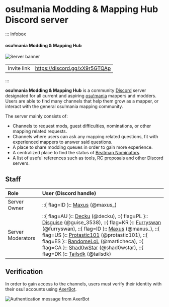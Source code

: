 # osu!mania Modding & Mapping Hub Discord server

::: Infobox

<!-- lint ignore heading-increment -->

#### osu!mania Modding & Mapping Hub

![Server banner](img/banner.jpg "osu!mania Modding & Mapping Hub server banner, designed by Leniane")

|  |  |
| :-- | :-- |
| Invite link | <https://discord.gg/xX9r5GTQAp> |

:::

**osu!mania Modding & Mapping Hub** is a community [Discord](https://discord.com) server designated for all current and aspiring [osu!mania](/wiki/Game_mode/osu!mania) mappers and modders. Users are able to find many channels that help them grow as a mapper, or interact with the general osu!mania mapping community.

The server mainly consists of:

- Channels to request mods, guest difficulties, nominations, or other mapping related requests.
- Channels where users can ask any mapping related questions, fit with experienced mappers to answer said questions.
- A place to share modding queues in order to gain more experience.
- A centralized place to find the status of [Beatmap Nominators](/wiki/People/Beatmap_Nominators).
- A list of useful references such as tools, RC proposals and other Discord servers.

## Staff

| Role | User (Discord handle) |
| :-- | :-- |
| Server Owner | ::{ flag=ID }:: [Maxus](https://osu.ppy.sh/users/4335785) (@maxus_) |
| Server Moderators | ::{ flag=AU }:: [Decku](https://osu.ppy.sh/users/13360768) (@decku), ::{ flag=PL }:: [Disguise](https://osu.ppy.sh/users/10764851) (@guise_3538), ::{ flag=KR }:: [Furryswan](https://osu.ppy.sh/users/9555243) (@furryswan), ::{ flag=ID }:: [Maxus](https://osu.ppy.sh/users/4335785) (@maxus_), ::{ flag=US }:: [Protastic101](https://osu.ppy.sh/users/6712747) (@protastic101), ::{ flag=ES }:: [RandomeLoL](https://osu.ppy.sh/users/7080063) (@marticheca), ::{ flag=CA }:: [Shad0wStar](https://osu.ppy.sh/users/16866460) (@shad0wstar), ::{ flag=DK }:: [Tailsdk](https://osu.ppy.sh/users/6751666) (@tailsdk) |

## Verification

In order to gain access to the channels, users must verify their identity with their osu! accounts using [AxerBot](https://osu.ppy.sh/community/forums/topics/1604925).

![Authentication message from AxerBot](img/auth.jpg?1 "When joining the server, AxerBot will prompt the user to verify their identity with their osu! profile using OAuth2.")
